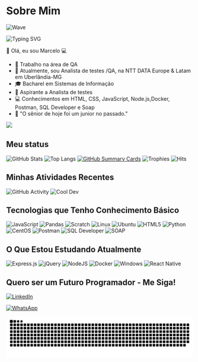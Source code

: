# Sobre Mim
![Wave](https://capsule-render.vercel.app/api?type=waving&color=gradient&height=120&section=header)


![Typing SVG](https://readme-typing-svg.herokuapp.com/?color=BABBBD&size=35&center=true&vCenter=true&width=1000&lines=Olá,+meu+nome+é+Marcelo+Medeiros+dos+Santos;Tenho+33+anos+e+resido+em+Uberlândia,+MG;Sou+formado+em+Sistemas+de+Informação;Aspiro+a+me+tornar+um+Desenvolvedor+Front-End+%3A%29)

👋 Olá, eu sou Marcelo 💻<br/>
- 📘 Trabalho na área de QA
- 🔧 Atualmente, sou Analista de testes /QA, na NTT DATA Europe & Latam em Uberlândia-MG
- 🎓 Bacharel em Sistemas de Informação
- 🚀 Aspirante a Analista de testes
- 💻 Conhecimentos em HTML, CSS, JavaScript, Node.js,Docker, Postman, SQL Developer e Soap
- 🌱 "O sênior de hoje foi um junior no passado."
<img src="https://media.giphy.com/media/13HgwGsXF0aiGY/giphy.gif" width="300">

## Meu status
![GitHub Stats](https://github-readme-stats.vercel.app/api?username=MarceloMederi&show_icons=true&theme=radical)
![Top Langs](https://github-readme-streak-stats.herokuapp.com/?user=MarceloMederi&show_icons=true&theme=radical)
[![GitHub Summary Cards](https://github-profile-summary-cards.vercel.app/api/cards/repos-per-language?username=MarceloMederi&theme=radical)](https://github.com/MarceloMederi)
![Trophies](https://github-profile-trophy.vercel.app/?username=MarceloMederi&show_icons=true&theme=radical)
![Hits](https://komarev.com/ghpvc/?username=MarceloMederi&color=blueviolet)

## Minhas Atividades Recentes
![GitHub Activity](https://github-readme-activity-graph.vercel.app/graph?username=MarceloMederi&theme=radical)
![Cool Dev](https://img.shields.io/badge/Cool%20Dev-%E2%9C%A8-brightgreen?style=for-the-badge)

## Tecnologias que Tenho Conhecimento Básico
![JavaScript](https://img.shields.io/badge/JavaScript-F7DF1E?style=for-the-badge&logo=javascript&logoColor=323330)
![Pandas](https://img.shields.io/badge/Pandas-2C2D72?style=for-the-badge&logo=pandas&logoColor=white)
![Scratch](https://img.shields.io/badge/Scratch-4D97FF?style=for-the-badge&logo=Scratch&logoColor=white)
![Linux](https://img.shields.io/badge/Linux-262577?style=for-the-badge&logo=linux&logoColor=FCC624)
![Ubuntu](https://img.shields.io/badge/Ubuntu-E95420?style=for-the-badge&logo=ubuntu&logoColor=white)
![HTML5](https://img.shields.io/badge/HTML5-E34F26?style=for-the-badge&logo=html5&logoColor=white)
![Python](https://img.shields.io/badge/Python-306998?style=for-the-badge&logo=python&logoColor=FFD43B)
![CentOS](https://img.shields.io/badge/Cent%20OS-262577?style=for-the-badge&logo=CentOS&logoColor=white)
![Postman](https://img.shields.io/badge/Postman-FF6C37?style=for-the-badge&logo=Postman&logoColor=white)
![SQL Developer](https://img.shields.io/badge/SQL%20Developer-4479A1?style=for-the-badge&logo=Oracle&logoColor=white)
![SOAP](https://img.shields.io/badge/SOAP-0098D6?style=for-the-badge&logo=SOAP&logoColor=white)

## O Que Estou Estudando Atualmente
![Express.js](https://img.shields.io/badge/express.js-61DAFB?style=for-the-badge&logo=express&logoColor=404d59)
![jQuery](https://img.shields.io/badge/jquery-white?style=for-the-badge&logo=jquery&logoColor=0769AD)
![NodeJS](https://img.shields.io/badge/node.js-6DA55F?style=for-the-badge&logo=node.js&logoColor=white)
![Docker](https://img.shields.io/badge/docker-white?style=for-the-badge&logo=docker&logoColor=0db7ed)
![Windows](https://img.shields.io/badge/Windows-0078D6?style=for-the-badge&logo=windows&logoColor=white)
![React Native](https://img.shields.io/badge/React_Native-61DAFB?style=for-the-badge&logo=react&logoColor=20232A)

## Quero ser um Futuro Programador - Me Siga!
[![LinkedIn](https://img.shields.io/badge/LinkedIn-white?style=for-the-badge&logo=linkedin&logoColor=0077B5)](https://www.linkedin.com/in/marcelo-medeiros-dos-santos-9aa50b1a7/)

[![WhatsApp](https://img.shields.io/badge/WhatsApp-white?style=for-the-badge&logo=whatsapp&logoColor=25D366)](https://wa.me/+5534984096698/)

![GitHub Contributions Snake](https://github.com/Platane/snk/raw/output/github-contribution-grid-snake.svg)
